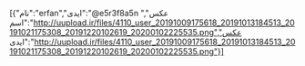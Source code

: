 [{"نام":"erfan","ایدی":"@e5r3f8a5n ","عکس اسم":"http://uupload.ir/files/4110_user_20191009175618_20191013184513_20191021175308_20191220102619_20200102225535.png","عکس ایدی":"http://uupload.ir/files/4110_user_20191009175618_20191013184513_20191021175308_20191220102619_20200102225535.png"}]